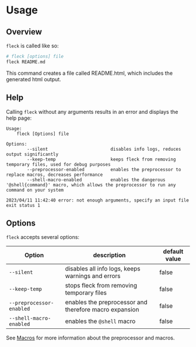# Usage

## Overview

`fleck` is called like so:

```bash
# fleck [options] file
fleck README.md
```

This command creates a file called README.html, which includes the generated html output.

## Help

Calling `fleck` without any arguments results in an error and displays the help page:

```text
Usage:
    fleck [Options] file

Options:
        --silent                        disables info logs, reduces output significantly
        --keep-temp                     keeps fleck from removing temporary files, used for debug purposes
        --preprocessor-enabled          enables the preprocessor to replace macros, decreases performance
        --shell-macro-enabled           enables the dangerous '@shell{command}' macro, which allows the preprocessor to run any command on your system

2023/04/11 11:42:40 error: not enough arguments, specify an input file
exit status 1
```

## Options

`fleck` accepts several options:

| Option                   | description                                            | default value |
| ------------------------ | ------------------------------------------------------ | ------------- |
| `--silent`               | disables all info logs, keeps warnings and errors      | false         |
| `--keep-temp`            | stops fleck from removing temporary files              | false         |
| `--preprocessor-enabled` | enables the preprocessor and therefore macro expansion | false         |
| `--shell-macro-enabled`  | enables the `@shell` macro                             | false         |

See [Macros](./Macros.md) for more information about the preprocessor and macros.
